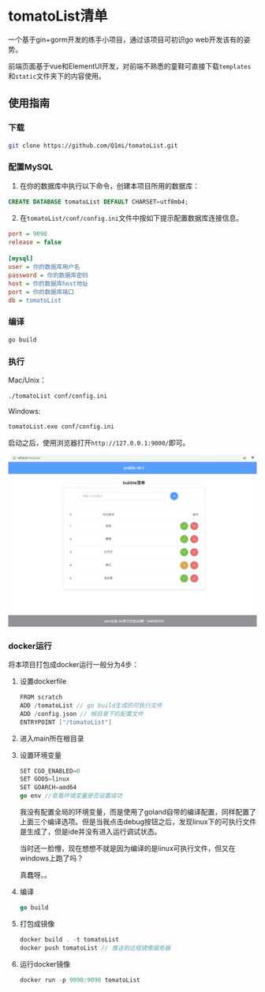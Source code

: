 # tomatoList清单

一个基于gin+gorm开发的练手小项目，通过该项目可初识go web开发该有的姿势。

前端页面基于vue和ElementUI开发，对前端不熟悉的童鞋可直接下载`templates`和`static`文件夹下的内容使用。

## 使用指南
### 下载
```bash
git clone https://github.com/Q1mi/tomatoList.git
```
### 配置MySQL
1. 在你的数据库中执行以下命令，创建本项目所用的数据库：
```sql
CREATE DATABASE tomatoList DEFAULT CHARSET=utf8mb4;
```
2. 在`tomatoList/conf/config.ini`文件中按如下提示配置数据库连接信息。

```ini
port = 9090
release = false

[mysql]
user = 你的数据库用户名
password = 你的数据库密码
host = 你的数据库host地址
port = 你的数据库端口
db = tomatoList
```

### 编译
```bash
go build
```

### 执行

Mac/Unix：
```bash
./tomatoList conf/config.ini
```
Windows:
```bash
tomatoList.exe conf/config.ini
```

启动之后，使用浏览器打开`http://127.0.0.1:9000/`即可。

![example.png](example.png)

### docker运行

将本项目打包成docker运行一般分为4步：

1. 设置dockerfile

   ```go
   FROM scratch
   ADD /tomatoList // go build生成的可执行文件 
   ADD /config.json // 根目录下的配置文件
   ENTRYPOINT ["/tomatoList"]
   ```

2. 进入main所在根目录

3. 设置环境变量

   ```go
   SET CGO_ENABLED=0
   SET GOOS=linux
   SET GOARCH=amd64
   go env //查看环境变量是否设置成功
   ```

   我没有配置全局的环境变量，而是使用了goland自带的编译配置，同样配置了上面三个编译选项。但是当我点击debug按钮之后，发现linux下的可执行文件是生成了，但是ide并没有进入运行调试状态。

   当时还一脸懵，现在想想不就是因为编译的是linux可执行文件，但又在windows上跑了吗？

   真蠢呀。。

4. 编译

   ```go
   go build
   ```

5. 打包成镜像

   ```go
   docker build . -t tomatoList
   docker push tomatoList // 推送到远程镜像服务器
   ```

6. 运行docker镜像

   ```go
   docker run -p 9090:9090 tomatoList
   ```

   

